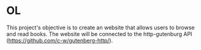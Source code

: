 # OL
This project's objective is to create an website that allows users to browse and read books. The website will be connected to the http-gutenburg API (https://github.com/c-w/gutenberg-http/).
